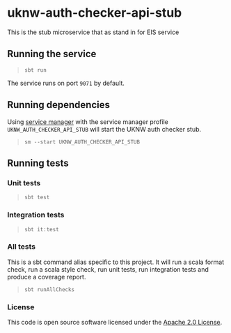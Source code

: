 
# uknw-auth-checker-api-stub

This is the stub microservice that as stand in for EIS service

## Running the service

> `sbt run`

The service runs on port `9071` by default.

## Running dependencies

Using [service manager](https://github.com/hmrc/service-manager)
with the service manager profile `UKNW_AUTH_CHECKER_API_STUB` will start
the UKNW auth checker stub.

> `sm --start UKNW_AUTH_CHECKER_API_STUB`

## Running tests

### Unit tests

> `sbt test`

### Integration tests

> `sbt it:test`


### All tests

This is a sbt command alias specific to this project. It will run a scala format
check, run a scala style check, run unit tests, run integration tests and produce a coverage report.
> `sbt runAllChecks`

### License

This code is open source software licensed under the [Apache 2.0 License]("http://www.apache.org/licenses/LICENSE-2.0.html").